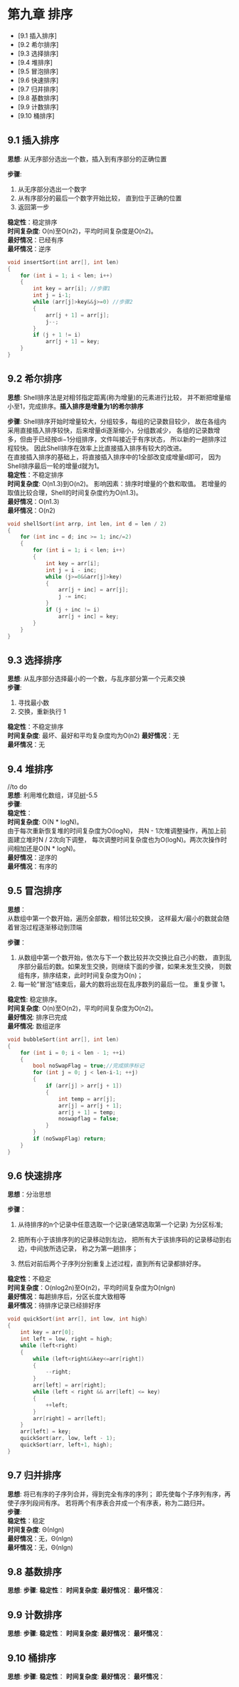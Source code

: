 ﻿# 第九章 排序

<!---toc--->
- [9.1 插入排序]
- [9.2 希尔排序]
- [9.3 选择排序]
- [9.4 堆排序]
- [9.5 冒泡排序]
- [9.6 快速排序]
- [9.7 归并排序]
- [9.8 基数排序]
- [9.9 计数排序]
- [9.10 桶排序]
<!---/toc--->

## 9.1 插入排序
**思想**: 从无序部分选出一个数，插入到有序部分的正确位置  

**步骤**: 
1. 从无序部分选出一个数字
2. 从有序部分的最后一个数字开始比较，
直到位于正确的位置
3. 返回第一步

**稳定性**：稳定排序  
**时间复杂度**: O(n)至O(n2)，平均时间复杂度是O(n2)。  
**最好情况**：已经有序  
**最坏情况**：逆序 
``` c++
void insertSort(int arr[], int len)
{
	for (int i = 1; i < len; i++)
	{
		int key = arr[i]; //步骤1
		int j = i-1;
		while (arr[j]>key&&j>=0) //步骤2
		{
			arr[j + 1] = arr[j];
			j--;
		}
		if (j + 1 != i)
			arr[j + 1] = key;
	}
}
``` 

## 9.2 希尔排序
**思想**: Shell排序法是对相邻指定距离(称为增量)的元素进行比较，
并不断把增量缩小至1，完成排序。**插入排序是增量为1的希尔排序**  

**步骤**: 
Shell排序开始时增量较大，分组较多，每组的记录数目较少，
故在各组内采用直接插入排序较快，后来增量di逐渐缩小，分组数减少，
各组的记录数增多，但由于已经按di−1分组排序，文件叫接近于有序状态，
所以新的一趟排序过程较快。
因此Shell排序在效率上比直接插入排序有较大的改进。  
在直接插入排序的基础上，将直接插入排序中的1全部改变成增量d即可，
因为Shell排序最后一轮的增量d就为1。  
**稳定性**：不稳定排序  
**时间复杂度**: O(n1.3)到O(n2)。
影响因素：排序时增量的个数和取值。
若增量的取值比较合理，Shell的时间复杂度约为O(n1.3)。  
**最好情况**：O(n1.3)  
**最坏情况**：O(n2)  
```c++
void shellSort(int arrp, int len, int d = len / 2)
{
	for (int inc = d; inc >= 1; inc/=2)
	{
		for (int i = 1; i < len; i++)
		{
			int key = arr[i];
			int j = i - inc;
			while (j>=0&&arr[j]>key)
			{
				arr[j + inc] = arr[j];
				j -= inc;
			}
			if (j + inc != i)
				arr[j + inc] = key;
		}
	}
}
```
## 9.3 选择排序
**思想**: 从乱序部分选择最小的一个数，与乱序部分第一个元素交换  
**步骤**: 
1. 寻找最小数
2. 交换，重新执行 1

**稳定性**：不稳定排序  
**时间复杂度**: 最坏、最好和平均复杂度均为O(n2)
**最好情况**：无  
**最坏情况**：无


## 9.4 堆排序
//to do  
**思想**: 利用堆化数组，详见[树](./树.md)-5.5  
**步骤**:   
**稳定性**：  
**时间复杂度**: O(N * logN)。  
由于每次重新恢复堆的时间复杂度为O(logN)，
共N - 1次堆调整操作，再加上前面建立堆时N / 2次向下调整，
每次调整时间复杂度也为O(logN)。两次次操作时间相加还是O(N * logN)。  
**最好情况**：逆序的  
**最坏情况**：有序的
## 9.5 冒泡排序

**思想**：  
从数组中第一个数开始，遍历全部数，相邻比较交换，
这样最大/最小的数就会随着冒泡过程逐渐移动到顶端

**步骤**：
1. 从数组中第一个数开始，依次与下一个数比较并次交换比自己小的数，
直到乱序部分最后的数。如果发生交换，则继续下面的步骤，如果未发生交换，
则数组有序，排序结束，此时时间复杂度为O(n)； 
2. 每一轮”冒泡”结束后，最大的数将出现在乱序数列的最后一位。
重复步骤 1。

**稳定性**: 稳定排序。  
**时间复杂度**: O(n)至O(n2)，平均时间复杂度为O(n2)。  
**最好情况**: 排序已完成  
**最坏情况**: 数组逆序  
``` c++
void bubbleSort(int arr[], int len)
{
	for (int i = 0; i < len - 1; ++i)
	{
		bool noSwapFlag = true;//完成排序标记
		for (int j = 0; j < len-i-1; ++j)
		{
			if (arr[j] > arr[j + 1])
			{
				int temp = arr[j];
				arr[j] = arr[j + 1];
				arr[j + 1] = temp;
				noswapflag = false;
			}
		}
		if (noSwapFlag) return;
	}
}
```
## 9.6 快速排序
**思想**：分治思想  

**步骤**：
1. 从待排序的n个记录中任意选取一个记录(通常选取第一个记录)
为分区标准;

2. 把所有小于该排序列的记录移动到左边，
把所有大于该排序码的记录移动到右边，中间放所选记录，
称之为第一趟排序；

3. 然后对前后两个子序列分别重复上述过程，直到所有记录都排好序。

**稳定性**：不稳定  
**时间复杂度**：O(nlog2n)至O(n2)，平均时间复杂度为O(nlgn)  
**最好情况**：每趟排序后，分区长度大致相等  
**最坏情况**：待排序记录已经排好序  
``` c++
void quickSort(int arr[], int low, int high)
{
	int key = arr[0];
	int left = low, right = high;
	while (left<right)
	{
		while (left<right&&key<=arr[right])
		{
			--right;
		}
		arr[left] = arr[right];
		while (left < right && arr[left] <= key)
		{
			++left;
		}
		arr[right] = arr[left];
	}
	arr[left] = key;
	quickSort(arr, low, left - 1);
	quickSort(arr, left+1, high);
}
```
## 9.7 归并排序
**思想**: 将已有序的子序列合并，得到完全有序的序列；
即先使每个子序列有序，再使子序列段间有序。
若将两个有序表合并成一个有序表，称为二路归并。  
**步骤**:   
**稳定性**：稳定  
**时间复杂度**: Θ(nlgn)  
**最好情况**：无，Θ(nlgn)  
**最坏情况**：无，Θ(nlgn)  
## 9.8 基数排序
**思想**: 
**步骤**: 
**稳定性**：
**时间复杂度**: 
**最好情况**：
**最坏情况**：
## 9.9 计数排序
**思想**: 
**步骤**: 
**稳定性**：
**时间复杂度**: 
**最好情况**：
**最坏情况**：
## 9.10 桶排序
**思想**: 
**步骤**: 
**稳定性**：
**时间复杂度**: 
**最好情况**：
**最坏情况**：